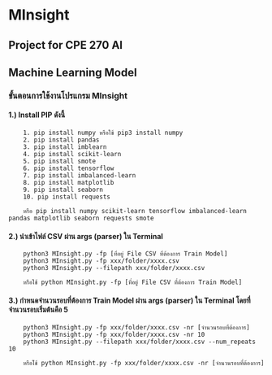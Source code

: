 # MInsight

## Project for CPE 270 AI

## Machine Learning Model

### ขั้นตอนการใช้งานโปรแกรม MInsight

#### 1.) Install PIP ดังนี้

        1. pip install numpy หรือใช้ pip3 install numpy
        2. pip install pandas
        3. pip install imblearn
        4. pip install scikit-learn
        5. pip install smote
        6. pip install tensorflow
        7. pip install imbalanced-learn
        8. pip install matplotlib
        9. pip install seaborn
        10. pip install requests

        หรือ pip install numpy scikit-learn tensorflow imbalanced-learn pandas matplotlib seaborn requests smote


#### 2.) นำเข้าไฟล์ CSV ผ่าน args (parser) ใน Terminal

        python3 MInsight.py -fp [ที่อยู่ File CSV ที่ต้องการ Train Model]
        python3 MInsight.py -fp xxx/folder/xxxx.csv
        python3 MInsight.py --filepath xxx/folder/xxxx.csv

        หรือใช้ python MInsight.py -fp [ที่อยู่ File CSV ที่ต้องการ Train Model]

#### 3.) กำหนดจำนวนรอบที่ต้องการ Train Model ผ่าน args (parser) ใน Terminal โดยที่จำนวนรอบเริ่มต้นคือ 5

        python3 MInsight.py -fp xxx/folder/xxxx.csv -nr [จำนวนรอบที่ต้องการ]
        python3 MInsight.py -fp xxx/folder/xxxx.csv -nr 10
        python3 MInsight.py --filepath xxx/folder/xxxx.csv --num_repeats 10

        หรือใ่ช้ python MInsight.py -fp xxx/folder/xxxx.csv -nr [จำนวนรอบที่ต้องการ]
